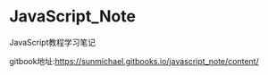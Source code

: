 # JavaScript_Note
JavaScript教程学习笔记

gitbook地址:https://sunmichael.gitbooks.io/javascript_note/content/
